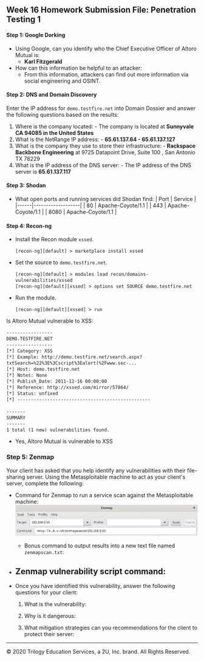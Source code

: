 ## Week 16 Homework Submission File: Penetration Testing 1

#### Step 1: Google Dorking


- Using Google, can you identify who the Chief Executive Officer of Altoro Mutual is:
  - **Karl Fitzgerald**
- How can this information be helpful to an attacker:
  - From this information, attackers can find out more information via social engineering and OSINT.


#### Step 2: DNS and Domain Discovery

Enter the IP address for `demo.testfire.net` into Domain Dossier and answer the following questions based on the results:

  1. Where is the company located: 
    - The company is located at **Sunnyvale CA 94085 in the United States**
  2. What is the NetRange IP address:
    - **65.61.137.64 - 65.61.137.127**
  3. What is the company they use to store their infrastructure:
    - **Rackspace Backbone Engineering** at 9725 Datapoint Drive, Suite 100 , San Antonio TX 78229
  4. What is the IP address of the DNS server:
    - The IP address of the DNS server is **65.61.137.117**

#### Step 3: Shodan

- What open ports and running services did Shodan find:
  | Port | Service           |
  |------|-------------------|
  | 80   | Apache-Coyote/1.1 |
  | 443  | Apache-Coyote/1.1 |
  | 8080 | Apache-Coyote/1.1 |

#### Step 4: Recon-ng

- Install the Recon module `xssed`. 
  ```
  [recon-ng][default] > marketplace install xssed
  ```
- Set the source to `demo.testfire.net`. 
  ```
  [recon-ng][default] > modules load recon/domains-vulnerabilities/xssed
  [recon-ng][default][xssed] > options set SOURCE demo.testfire.net
  ```
- Run the module. 
  ```
  [recon-ng][default][xssed] > run
  ```

Is Altoro Mutual vulnerable to XSS: 
  ```
  -----------------
  DEMO.TESTFIRE.NET
  ----------------- 
  [*] Category: XSS 
  [*] Example: http://demo.testfire.net/search.aspx?txtSearch=%22%3E%3Cscript%3Ealert(%2Fwww.sec-...
  [*] Host: demo.testfire.net 
  [*] Notes: None 
  [*] Publish_Date: 2011-12-16 00:00:00
  [*] Reference: http://xssed.com/mirror/57864/ 
  [*] Status: unfixed 
  [*] -------------------------------------------------

  -------
  SUMMARY 
  -------
  1 total (1 new) vulnerabilities found. 
  ```
  - Yes, Altoro Mutual is vulnerable to XSS


### Step 5: Zenmap

Your client has asked that you help identify any vulnerabilities with their file-sharing server. Using the Metasploitable machine to act as your client's server, complete the following:

- Command for Zenmap to run a service scan against the Metasploitable machine: 
  ![Zenmap Scan](./Images/5.1.zenmap.png)
  - Bonus command to output results into a new text file named `zenmapscan.txt`:

- Zenmap vulnerability script command:
  - 

- Once you have identified this vulnerability, answer the following questions for your client:
  1. What is the vulnerability:

  2. Why is it dangerous:

  3. What mitigation strategies can you recommendations for the client to protect their server:

---
© 2020 Trilogy Education Services, a 2U, Inc. brand. All Rights Reserved.  

